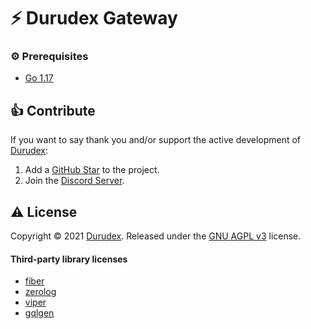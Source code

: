 # ⚡️ Durudex Gateway

### ⚙️ Prerequisites
+ [Go 1.17](https://golang.org/)

## 👍 Contribute
If you want to say thank you and/or support the active development of [Durudex](https://github.com/Durudex):
1) Add a [GitHub Star](https://github.com/Durudex/durudex-gateway/stargazers) to the project.
2) Join the [Discord Server](https://discord.gg/4qcXbeVehZ).

## ⚠️ License
Copyright © 2021 [Durudex](https://github.com/Durudex). Released under the [GNU AGPL v3](https://www.gnu.org/licenses/agpl-3.0.html) license.

#### Third-party library licenses
+ [fiber](https://github.com/gofiber/fiber/blob/master/LICENSE)
+ [zerolog](https://github.com/rs/zerolog/blob/master/LICENSE)
+ [viper](https://github.com/spf13/viper/blob/master/LICENSE)
+ [gqlgen](https://github.com/99designs/gqlgen/blob/master/LICENSE)
